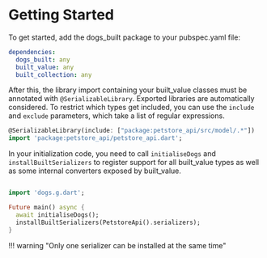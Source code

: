# Getting Started

To get started, add the dogs_built package to your pubspec.yaml file:

```yaml
dependencies:
  dogs_built: any
  built_value: any
  built_collection: any
```

After this, the library import containing your built_value classes must be annotated with
`@SerializableLibrary`. Exported libraries are automatically considered. To restrict which types
get included, you can use the `include` and `exclude` parameters, which take a list of regular
expressions.
```dart
@SerializableLibrary(include: ["package:petstore_api/src/model/.*"])
import 'package:petstore_api/petstore_api.dart';
```

In your initialization code, you need to call `initialiseDogs` and `installBuiltSerializers` to
register support for all built_value types as well as some internal converters exposed by built_value.
```dart

import 'dogs.g.dart';

Future main() async {
  await initialiseDogs();
  installBuiltSerializers(PetstoreApi().serializers);
}
```

!!! warning "Only one serializer can be installed at the same time"